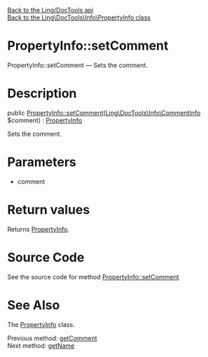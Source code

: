 [Back to the Ling/DocTools api](https://github.com/lingtalfi/DocTools/blob/master/doc/api/Ling/DocTools.md)<br>
[Back to the Ling\DocTools\Info\PropertyInfo class](https://github.com/lingtalfi/DocTools/blob/master/doc/api/Ling/DocTools/Info/PropertyInfo.md)


PropertyInfo::setComment
================



PropertyInfo::setComment — Sets the comment.




Description
================


public [PropertyInfo::setComment](https://github.com/lingtalfi/DocTools/blob/master/doc/api/Ling/DocTools/Info/PropertyInfo/setComment.md)([Ling\DocTools\Info\CommentInfo](https://github.com/lingtalfi/DocTools/blob/master/doc/api/Ling/DocTools/Info/CommentInfo.md) $comment) : [PropertyInfo](https://github.com/lingtalfi/DocTools/blob/master/doc/api/Ling/DocTools/Info/PropertyInfo.md)




Sets the comment.




Parameters
================


- comment

    


Return values
================

Returns [PropertyInfo](https://github.com/lingtalfi/DocTools/blob/master/doc/api/Ling/DocTools/Info/PropertyInfo.md).








Source Code
===========
See the source code for method [PropertyInfo::setComment](/blob/master/Info/PropertyInfo.php#L91-L95)


See Also
================

The [PropertyInfo](https://github.com/lingtalfi/DocTools/blob/master/doc/api/Ling/DocTools/Info/PropertyInfo.md) class.

Previous method: [getComment](https://github.com/lingtalfi/DocTools/blob/master/doc/api/Ling/DocTools/Info/PropertyInfo/getComment.md)<br>Next method: [getName](https://github.com/lingtalfi/DocTools/blob/master/doc/api/Ling/DocTools/Info/PropertyInfo/getName.md)<br>

